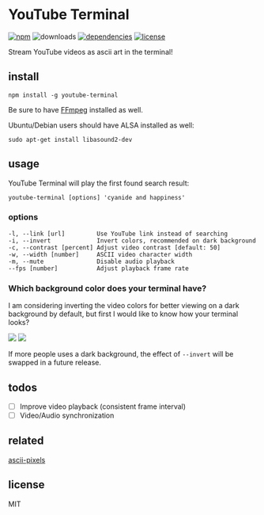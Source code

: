 # YouTube Terminal
[![npm](https://img.shields.io/npm/v/youtube-terminal.svg)](https://www.npmjs.com/package/youtube-terminal)
![downloads](https://img.shields.io/npm/dt/youtube-terminal.svg)
[![dependencies](https://david-dm.org/mathiasvr/youtube-terminal.svg)](https://david-dm.org/mathiasvr/youtube-terminal)
[![license](https://img.shields.io/:license-MIT-blue.svg)](https://mvr.mit-license.org)

Stream YouTube videos as ascii art in the terminal!

## install

```
npm install -g youtube-terminal
```

Be sure to have [FFmpeg](https://www.ffmpeg.org) installed as well.

Ubuntu/Debian users should have ALSA installed as well:
```
sudo apt-get install libasound2-dev
```

## usage

YouTube Terminal will play the first found search result:

```
youtube-terminal [options] 'cyanide and happiness'
```

### options
```
-l, --link [url]         Use YouTube link instead of searching
-i, --invert             Invert colors, recommended on dark background
-c, --contrast [percent] Adjust video contrast [default: 50]
-w, --width [number]     ASCII video character width
-m, --mute               Disable audio playback
--fps [number]           Adjust playback frame rate
```

### Which background color does your terminal have?
I am considering inverting the video colors for better viewing on a dark background by default, but first I would like to know how your terminal looks?

[![](https://m131jyck4m.execute-api.us-west-2.amazonaws.com/prod/poll/01BVKCQ5K0XJFVNQXKAK3VMPSY/Dark)](https://m131jyck4m.execute-api.us-west-2.amazonaws.com/prod/poll/01BVKCQ5K0XJFVNQXKAK3VMPSY/Dark/vote)
[![](https://m131jyck4m.execute-api.us-west-2.amazonaws.com/prod/poll/01BVKCQ5K0XJFVNQXKAK3VMPSY/Bright)](https://m131jyck4m.execute-api.us-west-2.amazonaws.com/prod/poll/01BVKCQ5K0XJFVNQXKAK3VMPSY/Bright/vote)

If more people uses a dark background, the effect of `--invert` will be swapped in a future release.

## todos

- [ ] Improve video playback (consistent frame interval)
- [ ] Video/Audio synchronization

## related

[ascii-pixels](https://github.com/mathiasvr/ascii-pixels)

## license

MIT
